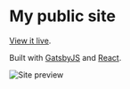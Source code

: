 # My public site

[View it live](http://www.garethweaver.com).

Built with [GatsbyJS](https://www.gatsbyjs.org/) and [React](https://reactjs.org/).

![Site preview](https://www.garethweaver.com/images/folio/gareth-weaver-1-lg.jpg "Gareth Weaver site preview")
